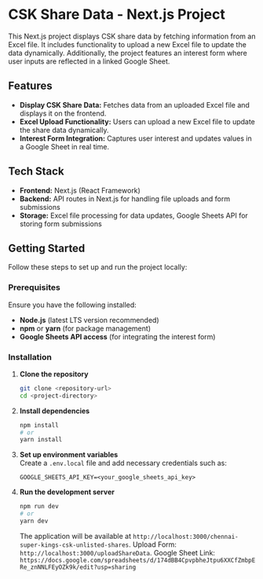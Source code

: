 # CSK Share Data - Next.js Project

This Next.js project displays CSK share data by fetching information from an Excel file. It includes functionality to upload a new Excel file to update the data dynamically. Additionally, the project features an interest form where user inputs are reflected in a linked Google Sheet.

## Features

- **Display CSK Share Data:** Fetches data from an uploaded Excel file and displays it on the frontend.
- **Excel Upload Functionality:** Users can upload a new Excel file to update the share data dynamically.
- **Interest Form Integration:** Captures user interest and updates values in a Google Sheet in real time.

## Tech Stack

- **Frontend:** Next.js (React Framework)
- **Backend:** API routes in Next.js for handling file uploads and form submissions
- **Storage:** Excel file processing for data updates, Google Sheets API for storing form submissions

## Getting Started

Follow these steps to set up and run the project locally:

### Prerequisites

Ensure you have the following installed:

- **Node.js** (latest LTS version recommended)
- **npm** or **yarn** (for package management)
- **Google Sheets API access** (for integrating the interest form)

### Installation

1. **Clone the repository**

   ```sh
   git clone <repository-url>
   cd <project-directory>
   ```

2. **Install dependencies**

   ```sh
   npm install
   # or
   yarn install
   ```

3. **Set up environment variables**  
   Create a `.env.local` file and add necessary credentials such as:

   ```env
   GOOGLE_SHEETS_API_KEY=<your_google_sheets_api_key>
   ```

4. **Run the development server**
   ```sh
   npm run dev
   # or
   yarn dev
   ```
   The application will be available at `http://localhost:3000/chennai-super-kings-csk-unlisted-shares`.
   Upload Form: `http://localhost:3000/uploadShareData`.
   Google Sheet Link: `https://docs.google.com/spreadsheets/d/174dBB4CpvpbheJtpu6XXCfZmbpERe_znNNLFEyOZk9k/edit?usp=sharing`
